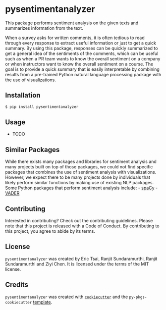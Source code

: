 # pysentimentanalyzer

This package performs sentiment analysis on the given texts and summarizes information from the text.

When a survey asks for written comments, it is often tedious to read through every response to extract useful information or just to get a quick summary.
By using this package, responses can be quickly summarized to get a general idea of the sentiments of the comments, which can be useful such as when a PR
team wants to know the overall sentiment on a company or when instructors want to know the overall sentiment on a course. The goal is to provide a quick 
summary that is easily interpretable by combining results from a pre-trained Python natural language processing package with the use of visualizations.

## Installation

```bash
$ pip install pysentimentanalyzer
```

## Usage

- TODO

## Similar Packages
While there exists many packages and libraries for sentiment analysis and many projects built on top of those packages, we could not find specific packages that combines the use of sentiment analysis with visualizations. However, we expect there to be many projects
done by individuals that likely perform similar functions by making use of existing NLP packages.
Some Python packages that perform sentiment analysis include:
    - [spaCy](https://spacy.io/)
    - [VADER](https://github.com/cjhutto/vaderSentiment)

## Contributing

Interested in contributing? Check out the contributing guidelines. Please note that this project is released with a Code of Conduct. By contributing to this project, you agree to abide by its terms.

## License

`pysentimentanalyzer` was created by Eric Tsai, Ranjit Sundaramurthi, Ranjit Sundaramurthi and Ziyi Chen. It is licensed under the terms of the MIT license.

## Credits

`pysentimentanalyzer` was created with [`cookiecutter`](https://cookiecutter.readthedocs.io/en/latest/) and the `py-pkgs-cookiecutter` [template](https://github.com/py-pkgs/py-pkgs-cookiecutter).
